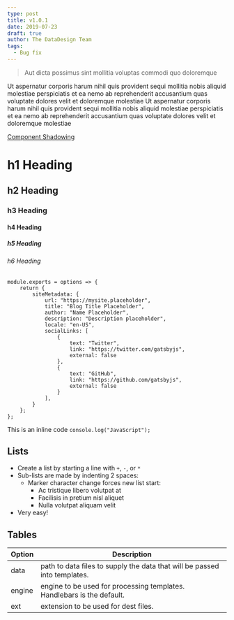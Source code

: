 ```yaml
---
type: post
title: v1.0.1
date: 2019-07-23
draft: true
author: The DataDesign Team
tags:
  - Bug fix
---
```


> Aut dicta possimus sint mollitia voluptas commodi quo doloremque


Ut aspernatur corporis harum nihil quis provident sequi mollitia nobis aliquid molestiae perspiciatis et ea nemo ab reprehenderit accusantium quas voluptate dolores velit et doloremque molestiae
Ut aspernatur corporis harum nihil quis provident sequi mollitia nobis aliquid molestiae perspiciatis et ea nemo ab reprehenderit accusantium quas voluptate dolores velit et doloremque molestiae

[Component Shadowing](https://www.gatsbyjs.org/blog/2019-04-29-component-shadowing/)

# h1 Heading
## h2 Heading
### h3 Heading
#### h4 Heading
##### h5 Heading
###### h6 Heading

```js{4-8}
module.exports = options => {
	return {
		siteMetadata: {
			url: "https://mysite.placeholder",
			title: "Blog Title Placeholder",
			author: "Name Placeholder",
			description: "Description placeholder",
			locale: "en-US",
			socialLinks: [
				{
					text: "Twitter",
					link: "https://twitter.com/gatsbyjs",
					external: false
				},
				{
					text: "GitHub",
					link: "https://github.com/gatsbyjs",
					external: false
				}
			],
        }
    };
};
```

This is an inline code `console.log("JavaScript");`

## Lists

+ Create a list by starting a line with `+`, `-`, or `*`
+ Sub-lists are made by indenting 2 spaces:
  - Marker character change forces new list start:
    * Ac tristique libero volutpat at
    + Facilisis in pretium nisl aliquet
    - Nulla volutpat aliquam velit
+ Very easy!

## Tables

| Option | Description |
| ------ | ----------- |
| data   | path to data files to supply the data that will be passed into templates. |
| engine | engine to be used for processing templates. Handlebars is the default. |
| ext    | extension to be used for dest files. |
